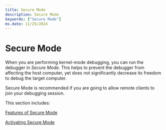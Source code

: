```yaml
---
title: Secure Mode
description: Secure Mode
keywords: ["Secure Mode"]
ms.date: 11/25/2024
---
```


# Secure Mode

When you are performing kernel-mode debugging, you can run the debugger in *Secure Mode*. This helps to prevent the debugger from affecting the host computer, yet does not significantly decrease its freedom to debug the target computer.

Secure Mode is recommended if you are going to allow remote clients to join your debugging session.

This section includes:

[Features of Secure Mode](features-of-secure-mode.md)

[Activating Secure Mode](activating-secure-mode.md)

 

 